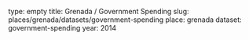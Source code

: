 type: empty
title: Grenada / Government Spending
slug: places/grenada/datasets/government-spending
place: grenada
dataset: government-spending
year: 2014

